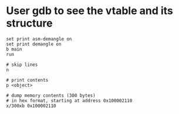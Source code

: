 # User gdb to see the vtable and its structure

```
set print asm-demangle on
set print demangle on
b main
run

# skip lines
n

# print contents
p <object>

# dump memory contents (300 bytes)
# in hex format, starting at address 0x100002110
x/300xb 0x100002110
```
